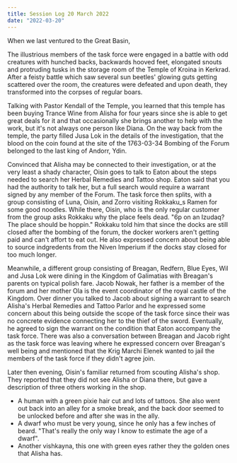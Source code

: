 ```yaml
---
title: Session Log 20 March 2022
date: "2022-03-20"
---
```

When we last ventured to the Great Basin,

The illustrious members of the task force were engaged in a battle with odd creatures with hunched backs, backwards hooved feet, elongated snouts and protruding tusks in the storage room of the Temple of Kroina in Kerkrad. After a feisty battle which saw several sun beetles' glowing guts getting scattered over the room, the creatures were defeated and upon death, they transformed into the corpses of regular boars.

Talking with Pastor Kendall of the Temple, you learned that this temple has been buying Trance Wine from Alisha for four years since she is able to get great deals for it and that occasionally she brings another to help with the work, but it's not always one person like Diana. On the way back from the temple, the party filled Jusa Lok in the details of the investigation, that the blood on the coin found at the site of the 1763-03-34 Bombing of the Forum belonged to the last king of Andorr, Ydin. 

Convinced that Alisha may be connected to their investigation, or at the very least a shady character, Oisin goes to talk to Eaton about the steps needed to search her Herbal Remedies and Tattoo shop. Eaton said that you had the authority to talk her, but a full search would require a warrant signed by any member of the Forum. The task force then splits, with a group consisting of Luna, Oisin, and Zorro visiting Rokkaku_s Ramen for some good noodles. While there, Oisin, who is the only regular customer from the group asks Rokkaku why the place feels dead. "6p on an Izudaq? The place should be hoppin." Rokkaku told him that since the docks are still closed after the bombing of the forum, the docker workers aren't getting paid and can't affort to eat out. He also expressed concern about being able to source indgredents from the Niven Imperium if the docks stay closed for too much longer. 

Meanwhile, a different group consisting of Breagan, Redfern, Blue Eyes, Wil and Jusa Lok were dining in the Kingdom of Galimatias with Breagan's parents on typical polish fare. Jacob Nowak, her father is a member of the forum and her mother Ola is the event coordinator of the royal castle of the Kingdom. Over dinner you talked to Jacob about signing a warrant to search Alisha's Herbal Remedies and Tattoo Parlor and he expressed some concern about this being outside the scope of the task force since their was no concrete evidence connecting her to the thief of the sword. Eventually, he agreed to sign the  warrant on the condition that Eaton accompany the task force. There was also a conversation between Breagan and Jacob right as the task force was leaving where he expressed concern over Breagan's well being and mentioned that the Krig Marchi Elenek wanted to jail the members of the task force if they didn't agree join. 

Later then evening, Oisin's familiar returned from scouting Alisha's shop. They reported that they did not see Alisha or Diana there, but gave a description of three others working in the shop. 
- A human with a green pixie hair cut and lots of tattoos. She also went out back into an alley for a smoke break, and the back door seemed to be unlocked before and after she was in the ally.
- A dwarf who must be very young, since he only has a few inches of beard. "That's really the only way I know to estimate the age of a dwarf". 
- Another vishkayna, this one with green eyes rather they the golden ones that Alisha has.
